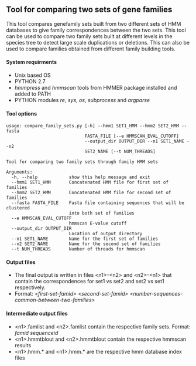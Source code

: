 ## Tool for comparing two sets of gene families 

This tool compares genefamily sets built from two different sets of HMM databases to give family correspondences between the two sets. This tool can be used to compare two family sets built at different levels in the species tree to detect large scale duplications or deletions. This can also be used to compare families obtained from different family building tools.  

#### System requirments
* Unix based OS
* PYTHON 2.7
* _hmmpress_ and _hmmscan_ tools from HMMER package installed and added to PATH
* PYTHON modules _re_, _sys_, _os_, _subprocess_ and _argparse_


#### Tool options
```
usage: compare_family_sets.py [-h] --hmm1 SET1_HMM --hmm2 SET2_HMM --fasta
                              FASTA_FILE [--e HMMSCAN_EVAL_CUTOFF]
                              --output_dir OUTPUT_DIR --n1 SET1_NAME --n2
                              SET2_NAME [--t NUM_THREADS]

Tool for comparing two family sets through family HMM sets

Arguments:
  -h, --help            show this help message and exit
  --hmm1 SET1_HMM       Concatenated HMM file for first set of families
  --hmm2 SET2_HMM       Concatenated HMM file for second set of families
  --fasta FASTA_FILE    Fasta file containing sequences that will be clustered
                        into both set of families
  --e HMMSCAN_EVAL_CUTOFF
                        hmmscan E-value cutoff
  --output_dir OUTPUT_DIR
                        Location of output directory
  --n1 SET1_NAME        Name for the first set of families
  --n2 SET2_NAME        Name for the second set of families
  --t NUM_THREADS       Number of threads for hmmscan

```


#### Output files

* The final output is written in files \<n1\>-\<n2\> and \<n2\>-\<n1\> that contain the correspondences for set1 vs set2 and set2 vs set1 respectively.
* Format: _\<first-set-famid\>_ _\<second-set-famid\>_ _\<number-sequences-common-between-two-families\>_

#### Intermediate output files
* \<n1\>.famlist and \<n2\>.famlist contain the respective family sets. Format: _famid_ _sequenceid_
* \<n1\>.hmmtblout and \<n2\>.hmmtblout contain the respective hmmscan results
* \<n1\>.hmm.\* and \<n1\>.hmm.\* are the respective hmm database index files  

